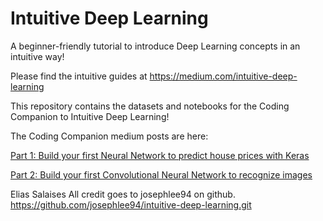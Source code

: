 # Intuitive Deep Learning

A beginner-friendly tutorial to introduce Deep Learning concepts in an intuitive way!

Please find the intuitive guides at https://medium.com/intuitive-deep-learning

This repository contains the datasets and notebooks for the Coding Companion to Intuitive Deep Learning!

The Coding Companion medium posts are here:

[Part 1: Build your first Neural Network to predict house prices with Keras](https://medium.com/intuitive-deep-learning/build-your-first-neural-network-to-predict-house-prices-with-keras-eb5db60232c)

[Part 2: Build your first Convolutional Neural Network to recognize images](https://medium.com/intuitive-deep-learning/build-your-first-convolutional-neural-network-to-recognize-images-84b9c78fe0ce)

Elias Salaises
All credit goes to josephlee94 on github. https://github.com/josephlee94/intuitive-deep-learning.git
